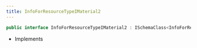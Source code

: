 ```yaml
---
title: InfoForResourceTypeIMaterial2
---
```


```csharp
public interface InfoForResourceTypeIMaterial2 : ISchemaClass<InfoForResourceTypeIMaterial2>, ISchemaField, ISchemaClass, INativeHandle
```

- Implements

